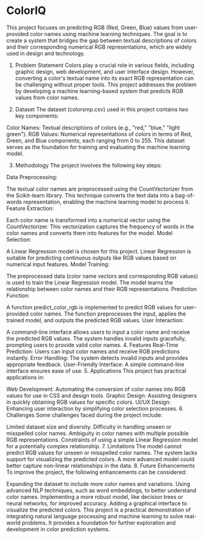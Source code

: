 # ColorIQ

This project focuses on predicting RGB (Red, Green, Blue) values from user-provided color names using machine learning techniques. The goal is to create a system that bridges the gap between textual descriptions of colors and their corresponding numerical RGB representations, which are widely used in design and technology.

1. Problem Statement
Colors play a crucial role in various fields, including graphic design, web development, and user interface design. However, converting a color's textual name into its exact RGB representation can be challenging without proper tools. This project addresses the problem by developing a machine learning-based system that predicts RGB values from color names.

2. Dataset
The dataset (colorsmp.csv) used in this project contains two key components:

Color Names: Textual descriptions of colors (e.g., "red," "blue," "light green").
RGB Values: Numerical representations of colors in terms of Red, Green, and Blue components, each ranging from 0 to 255.
This dataset serves as the foundation for training and evaluating the machine learning model.

3. Methodology
The project involves the following key steps:

Data Preprocessing:

The textual color names are preprocessed using the CountVectorizer from the Scikit-learn library.
This technique converts the text data into a bag-of-words representation, enabling the machine learning model to process it.
Feature Extraction:

Each color name is transformed into a numerical vector using the CountVectorizer.
This vectorization captures the frequency of words in the color names and converts them into features for the model.
Model Selection:

A Linear Regression model is chosen for this project.
Linear Regression is suitable for predicting continuous outputs like RGB values based on numerical input features.
Model Training:

The preprocessed data (color name vectors and corresponding RGB values) is used to train the Linear Regression model.
The model learns the relationship between color names and their RGB representations.
Prediction Function:

A function predict_color_rgb is implemented to predict RGB values for user-provided color names.
The function preprocesses the input, applies the trained model, and outputs the predicted RGB values.
User Interaction:

A command-line interface allows users to input a color name and receive the predicted RGB values.
The system handles invalid inputs gracefully, prompting users to provide valid color names.
4. Features
Real-Time Prediction: Users can input color names and receive RGB predictions instantly.
Error Handling: The system detects invalid inputs and provides appropriate feedback.
User-Friendly Interface: A simple command-line interface ensures ease of use.
5. Applications
This project has practical applications in:

Web Development: Automating the conversion of color names into RGB values for use in CSS and design tools.
Graphic Design: Assisting designers in quickly obtaining RGB values for specific colors.
UI/UX Design: Enhancing user interaction by simplifying color selection processes.
6. Challenges
Some challenges faced during the project include:

Limited dataset size and diversity.
Difficulty in handling unseen or misspelled color names.
Ambiguity in color names with multiple possible RGB representations.
Constraints of using a simple Linear Regression model for a potentially complex relationship.
7. Limitations
The model cannot predict RGB values for unseen or misspelled color names.
The system lacks support for visualizing the predicted colors.
A more advanced model could better capture non-linear relationships in the data.
8. Future Enhancements
To improve the project, the following enhancements can be considered:

Expanding the dataset to include more color names and variations.
Using advanced NLP techniques, such as word embeddings, to better understand color names.
Implementing a more robust model, like decision trees or neural networks, for improved accuracy.
Adding a graphical interface to visualize the predicted colors.
This project is a practical demonstration of integrating natural language processing and machine learning to solve real-world problems. It provides a foundation for further exploration and development in color prediction systems.






